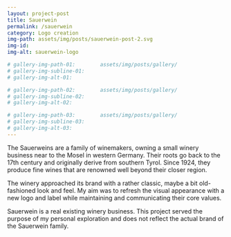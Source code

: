 ```yaml
---
layout: project-post
title: Sauerwein
permalink: /sauerwein
category: Logo creation
img-path: assets/img/posts/sauerwein-post-2.svg
img-id:
img-alt: sauerwein-logo

# gallery-img-path-01:        assets/img/posts/gallery/
# gallery-img-subline-01:     
# gallery-img-alt-01:         

# gallery-img-path-02:        assets/img/posts/gallery/
# gallery-img-subline-02:     
# gallery-img-alt-02:         

# gallery-img-path-03:        assets/img/posts/gallery/
# gallery-img-subline-03:     
# gallery-img-alt-03:         
---
```


The Sauerweins are a family of winemakers, owning a small winery business near to the Mosel in western Germany. Their roots go back to the 17th century and originally derive from southern Tyrol. Since 1924, they produce fine wines that are renowned well beyond their closer region. 

The winery approached its brand with a rather classic, maybe a bit old-fashioned look and feel. My aim was to refresh the visual appearance with a new logo and label while maintaining and communicating their core values.

Sauerwein is a real existing winery business. This project served the purpose of my personal exploration and does not reflect the actual brand of the Sauerwein family.